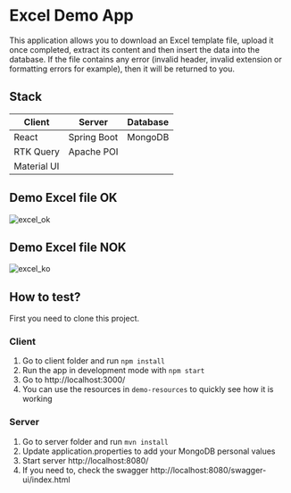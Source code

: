 # Excel Demo App

This application allows you to download an Excel template file, upload it once completed, extract its content and then insert the data into the database. 
If the file contains any error (invalid header, invalid extension or formatting errors for example), then it will be returned to you.

## Stack
| Client  | Server | Database |
| ------------- | ------------- | ------------- |
| React | Spring Boot | MongoDB |
| RTK Query | Apache POI  |
| Material UI |

## Demo Excel file OK
![excel_ok](https://user-images.githubusercontent.com/21682157/200567252-45d68710-b908-4eee-9473-43f2a824d5ab.gif)

## Demo Excel file NOK
![excel_ko](https://user-images.githubusercontent.com/21682157/200567241-66260944-dd56-48a1-83f1-49ed1eb9938d.gif)

## How to test?

First you need to clone this project.

### Client
1. Go to client folder and run `npm install`
2. Run the app in development mode with `npm start`
3. Go to http://localhost:3000/
4. You can use the resources in `demo-resources` to quickly see how it is working

### Server
1. Go to server folder and run `mvn install`
2. Update application.properties to add your MongoDB personal values
3. Start server http://localhost:8080/
5. If you need to, check the swagger http://localhost:8080/swagger-ui/index.html
